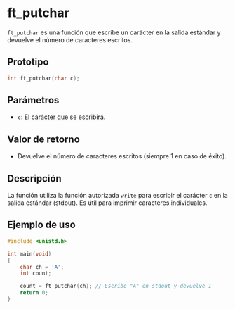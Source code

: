 # ft_putchar
`ft_putchar` es una función que escribe un carácter en la salida estándar y devuelve el número de caracteres escritos.

## Prototipo
```c
int ft_putchar(char c);
```

## Parámetros
- `c`: El carácter que se escribirá.

## Valor de retorno
- Devuelve el número de caracteres escritos (siempre 1 en caso de éxito).

## Descripción
La función utiliza la función autorizada `write` para escribir el carácter `c` en la salida estándar (stdout). Es útil para imprimir caracteres individuales.

## Ejemplo de uso
```c
#include <unistd.h>

int main(void)
{
    char ch = 'A';
    int count;

    count = ft_putchar(ch); // Escribe "A" en stdout y devuelve 1
    return 0;
}
```